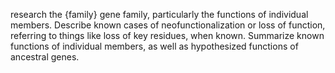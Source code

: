 research the {family} gene family, particularly the functions of individual members.
Describe known cases of neofunctionalization or loss of function, referring to things like
loss of key residues, when known. Summarize known functions of individual members, as well
as hypothesized functions of ancestral genes.
